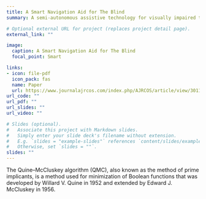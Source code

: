 ```yaml
---
title: A Smart Navigation Aid for The Blind
summary: A semi-autonomous assistive technology for visually impaired that can provide visual self-localization and mapping, detect and track objects in the user’s environment, adapt to a new environment, recognize human activity, appropriately inform the user about their environment and permit the user to navigate their environment with minimal assistance.

# Optional external URL for project (replaces project detail page).
external_link: ""

image:
  caption: A Smart Navigation Aid for The Blind
  focal_point: Smart

links:
- icon: file-pdf
  icon_pack: fas
  name: Paper
  url: https://www.journalajrcos.com/index.php/AJRCOS/article/view/30114
url_code: ""
url_pdf: ""
url_slides: ""
url_video: ""

# Slides (optional).
#   Associate this project with Markdown slides.
#   Simply enter your slide deck's filename without extension.
#   E.g. `slides = "example-slides"` references `content/slides/example-slides.md`.
#   Otherwise, set `slides = ""`.
slides: ""
---
```

The Quine–McCluskey algorithm (QMC), also known as the method of prime implicants, is a method used for minimization of Boolean functions that was developed by Willard V. Quine in 1952 and extended by Edward J. McCluskey in 1956.